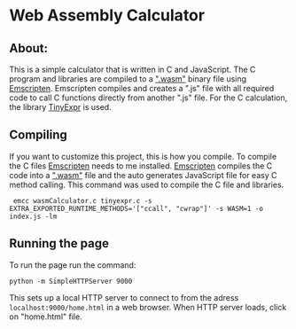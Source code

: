 # Web Assembly Calculator
## About:
This is a simple calculator that is written in C and JavaScript.
The C program and libraries are compiled to a [".wasm"](https://webassembly.org/docs/text-format/) binary file using
[Emscripten](https://github.com/kripken/emscripten). Emscripten compiles and 
creates a ".js" file with all required code to call C functions directly from 
another ".js" file. For the C calculation, the library [TinyExpr](https://github.com/codeplea/tinyexpr)
is used.

## Compiling
If you want to customize this project, this is how you compile.
To compile the C files [Emscripten](https://github.com/kripken/emscripten) needs to me installed.
[Emscripten](https://github.com/kripken/emscripten) compiles the C code into a [".wasm"](https://webassembly.org/docs/text-format/) 
file and the auto generates JavaScript file for easy C method calling.
This command was used to compile the C file and libraries.
```
 emcc wasmCalculator.c tinyexpr.c -s EXTRA_EXPORTED_RUNTIME_METHODS='["ccall", "cwrap"]' -s WASM=1 -o index.js -lm
```

## Running the page
To run the page run the command:
```
python -m SimpleHTTPServer 9000
```
This sets up a local HTTP server to connect to from the adress `localhost:9000/home.html`
in a web browser. When HTTP server loads, click on "home.html" file.
